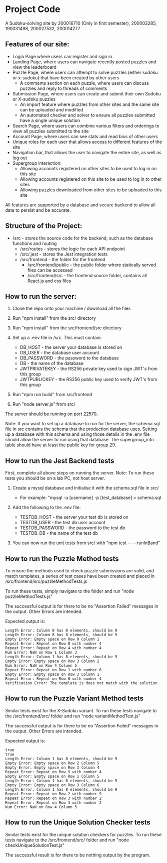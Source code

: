 # Project Code

A Sudoku-solving site by 200016710 (Only in first semester), 200003285, 190031498, 200027532, 200014277

## Features of our site:

* Login Page where users can register and sign in
* Landing Page, where users can navigate recently posted puzzles and view the leaderboard
* Puzzle Page, where users can attempt to solve puzzles (either sudoku or x-sudoku) that have been created by other users
    * A comments section on each puzzle, where users can discuss puzzles and reply to threads of comments
* Submission Page, where users can create and submit their own Sudoku or X-sudoku puzzles
    * An import feature where puzzles from other sites and the same site can be uploaded and modified
    * An automated checker and solver to ensure all puzzles submitted have a single unique solution
* Search Page, where users can combine various filters and orderings to view all puzzles submitted to the site
* Account Page, where users can see stats and read bios of other users
* Unique roles for each user that allows access to different features of the site
* Navigation bar, that allows the user to navigate the entire site, as well as log out
* Supergroup interaction: 
    * Allowing accounts registered on other sites to be used to log in on this site
    * Allowing accounts registered on this site to be used to log in to other sites
    * Allowing puzzles downloaded from other sites to be uploaded to this site

All features are supported by a database and secure backend to allow all data to persist and be accurate.

## Structure of the Project:

* /src - stores the source code for the backend, such as the database functions and routing
    * /src/routes - stores the logic for each API endpoint
    * /src/.jest - stores the Jest integration tests
    * /src/frontend - the folder for the frontend
        * /src/frontend/public - the public folder where statically served files can be accessed
        * /src/frontend/src - the frontend source folder, contains all React.js and css files

## How to run the server:

1. Clone the repo onto your machine / download all the files
2. Run "npm install" from the src/ directory
3. Run "npm install" from the src/frontend/src directory
4. Set up a .env file in /src. This must contain:

    * DB_HOST - the server your database is stored on
    * DB_USER - the database user account
    * DB_PASSWORD - the password to the database
    * DB - the name of the database
    * JWTPRIVATEKEY - the RS256 private key used to sign JWT's from this group
    * JWTPUBLICKEY - the RS256 public key used to verify JWT's from this group

5. Run "npm run build" from src/frontend
6. Run "node server.js" from src/

The server should be running on port 22570.

Note: If you want to set up a database to run for the server, the schema.sql file in src contains the schema that the production database uses. Setting up a database with this schema and using those details in the .env file should allow the server to run using that database. The supergroup_info table should have at least the public key for group 29.

## How to run the Jest Backend tests

First, complete all above steps on running the server. 
Note: To run these tests you should be on a lab PC, not host server.

1. Create a mysql database and initialise it with the schema.sql file in src/
    * For example: "mysql -u [username] -p [test_database] < schema.sql
2. Add the following to the .env file:

    * TESTDB_HOST - the server your test db is stored on
    * TESTDB_USER - the test db user account
    * TESTDB_PASSWORD - the password to the test db
    * TESTDB_DB - the name of the test db

3. You can now run the unit tests from src/ with "npm test -- --runInBand"

## How to run the Puzzle Method tests

To ensure the methods used to check puzzle submissions are valid, and match templates, a series of test cases have been created and placed in /src/frontend/src/puzzleMethodTests.js

To run these tests, simply navigate to the folder and run "node puzzleMethodTests.js"

The successful output is for there to be no "Assertion Failed" messages in the output. Other Errors are intended.

Expected output is:

```
Length Error: Column 0 has 0 elements, should be 9
Length Error: Column 8 has 8 elements, should be 9
Empty Error: Empty space on Row 0 Column 1
Repeat Error: Repeat on Row 0 with number 4
Repeat Error: Repeat on Row 4 with number 4
Num Error: NaN on Row 1 Column 3
Length Error: Column 1 has 8 elements, should be 9
Empty Error: Empty space on Row 3 Column 2
Num Error: NaN on Row 4 Column 5
Repeat Error: Repeat on Row 1 with number 6
Empty Error: Empty space on Row 3 Column 1
Repeat Error: Repeat on Row 0 with number 4
Verification Error: The template is does not match with the solution
```

## How to run the Puzzle Variant Method tests

Similar tests exist for the X-Sudoku variant. To run these tests navigate to the /src/frontend/src/ folder and run "node variantMethodTest.js"

The successful output is for there to be no "Assertion Failed" messages in the output. Other Errors are intended.

Expected output is:

```
true
true
Length Error: Column 1 has 8 elements, should be 9
Empty Error: Empty space on Row 2 Column 5
Empty Error: Empty space on Row 3 Column 4
Repeat Error: Repeat on Row 9 with number 4
Empty Error: Empty space on Row 1 Column 5
Length Error: Column 1 has 0 elements, should be 9
Empty Error: Empty space on Row 3 Column 6
Length Error: Column 1 has 8 elements, should be 9
Repeat Error: Repeat on Row 2 with number 9
Repeat Error: Repeat on Row 3 with number 2
Repeat Error: Repeat on Row 3 with number 2
Num Error: NaN on Row 4 Column 5
```

## How to run the Unique Solution Checker tests

Similar tests exist for the unique solution checkers for puzzles. To run these tests navigate to the /src/frontend/src/ folder and run "node checkUniqueSolutionTest.js"

The successful result is for there to be nothing output by the program.

